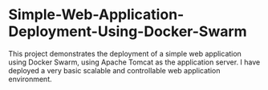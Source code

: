 # Simple-Web-Application-Deployment-Using-Docker-Swarm
This project demonstrates the deployment of a simple web application using Docker Swarm, using Apache Tomcat as the application server. I have deployed a very basic scalable and controllable web application environment.
